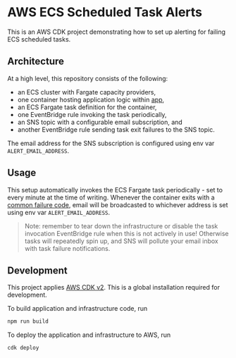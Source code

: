 # AWS ECS Scheduled Task Alerts

This is an AWS CDK project demonstrating how to set up alerting for failing ECS scheduled tasks.

## Architecture

At a high level, this repository consists of the following:

* an ECS cluster with Fargate capacity providers,
* one container hosting application logic within [app](./app),
* an ECS Fargate task definition for the container,
* one EventBridge rule invoking the task periodically,
* an SNS topic with a configurable email subscription, and
* another EventBridge rule sending task exit failures to the SNS topic.

The email address for the SNS subscription is configured using env var `ALERT_EMAIL_ADDRESS`.

## Usage

This setup automatically invokes the ECS Fargate task periodically - set to every minute at the time of writing. Whenever the container exits with a [common failure code](https://aws.amazon.com/premiumsupport/knowledge-center/ecs-task-stopped/), email will be broadcasted to whichever address is set using env var `ALERT_EMAIL_ADDRESS`.

> Note: remember to tear down the infrastructure or disable the task invocation EventBridge rule when this is not actively in use! Otherwise tasks will repeatedly spin up, and SNS will pollute your email inbox with task failure notifications.

## Development

This project applies [AWS CDK v2](https://docs.aws.amazon.com/cdk/v2/guide/home.html). This is a global installation required for development.

To build application and infrastructure code, run

```sh
npm run build
```

To deploy the application and infrastructure to AWS, run

```sh
cdk deploy
```
